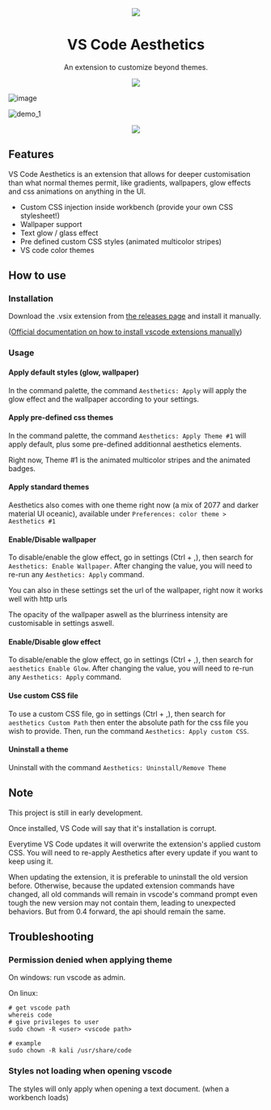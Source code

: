 <p align="center">
  <img src="https://user-images.githubusercontent.com/8711020/142301012-41575a7f-55f3-4c02-bc16-dd2ab8a75a90.png" />
</p>
<h1 align="center">
VS Code Aesthetics
</h1>


<p align="center">
An extension to customize beyond themes.
</p>
<p align="center">
  <img src="https://user-images.githubusercontent.com/8711020/142301382-70b9893c-e4e8-444f-ae7d-856adc06e05d.png" />
</p>

![image](https://user-images.githubusercontent.com/8711020/143777140-c2aa444a-4edc-4aa1-a3a0-2bd656a2d5a1.png)

![demo_1](https://user-images.githubusercontent.com/8711020/142354891-43c27b11-a106-4f22-931b-562fab20a60f.png)


<p align="center">
    <img src="https://user-images.githubusercontent.com/8711020/142301382-70b9893c-e4e8-444f-ae7d-856adc06e05d.png" />
</p>

## Features

VS Code Aesthetics is an extension that allows for deeper customisation than what normal themes permit, like gradients, wallpapers, glow effects and css animations on anything in the UI.

- Custom CSS injection inside workbench (provide your own CSS stylesheet!)
- Wallpaper support
- Text glow / glass effect
- Pre defined custom CSS styles (animated multicolor stripes)
- VS code color themes 

## How to use

### Installation
Download the .vsix extension from [the releases page](https://github.com/gcholette/vscode-aesthetics/releases) and install it manually. 

([Official documentation on how to install vscode extensions manually](https://code.visualstudio.com/docs/editor/extension-marketplace#_install-from-a-vsix))

### Usage
#### Apply default styles (glow, wallpaper)
In the command palette, the command `Aesthetics: Apply` will apply the glow effect and the wallpaper according to your settings.

#### Apply pre-defined css themes
In the command palette, the command `Aesthetics: Apply Theme #1` will apply default, plus some pre-defined additionnal aesthetics elements.

Right now, Theme #1 is the animated multicolor stripes and the animated badges.

#### Apply standard themes
Aesthetics also comes with one theme right now (a mix of 2077 and darker material UI oceanic), available under `Preferences: color theme > Aesthetics #1`

#### Enable/Disable wallpaper
To disable/enable the glow effect, go in settings (Ctrl + ,), then search for `Aesthetics: Enable Wallpaper`. After changing the value, you will need to re-run any `Aesthetics: Apply` command.

You can also in these settings set the url of the wallpaper, right now it works well with http urls

The opacity of the wallpaper aswell as the blurriness intensity are customisable in settings aswell.

#### Enable/Disable glow effect
To disable/enable the glow effect, go in settings (Ctrl + ,), then search for `aesthetics Enable Glow`. After changing the value, you will need to re-run any `Aesthetics: Apply` command.

#### Use custom CSS file
To use a custom CSS file, go in settings (Ctrl + ,), then search for `aesthetics Custom Path` then enter the absolute path for the css file you wish to provide. Then, run the command `Aesthetics: Apply custom CSS`.

#### Uninstall a theme
Uninstall with the command `Aesthetics: Uninstall/Remove Theme`


## Note

This project is still in early development. 

Once installed, VS Code will say that it's installation is corrupt.

Everytime VS Code updates it will overwrite the extension's applied custom CSS. You will need to re-apply Aesthetics after every update if you want to keep using it.

When updating the extension, it is preferable to uninstall the old version before. Otherwise, because the updated extension commands have changed, all old commands will remain in vscode's command prompt even tough the new version may not contain them, leading to unexpected behaviors. But from 0.4 forward, the api should remain the same.

## Troubleshooting

### Permission denied when applying theme
On windows: run vscode as admin.

On linux:
```
# get vscode path
whereis code
# give privileges to user
sudo chown -R <user> <vscode path>

# example
sudo chown -R kali /usr/share/code
```


### Styles not loading when opening vscode
The styles will only apply when opening a text document. (when a workbench loads)
